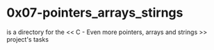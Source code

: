 # 0x07-pointers_arrays_stirngs
is a directory for the << C - Even more pointers, arrays and strings >> project's tasks
